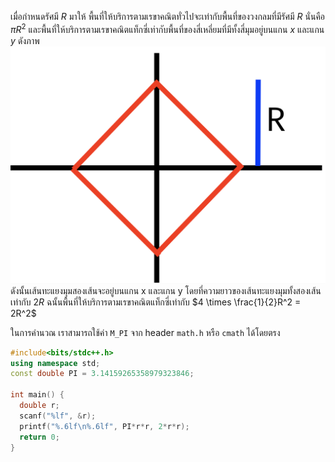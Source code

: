 เมื่อกำหนดรัศมี $R$ มาให้ พื้นที่ให้บริการตามเรขาคณิตทั่วไปจะเท่ากับพื้นที่ของวงกลมที่มีรัศมี $R$ นั่นคือ $\pi R^2$ และพื้นที่ให้บริการตามเรขาคณิตแท็กซี่เท่ากับพื้นที่ของสี่เหลี่ยมที่มีทั้งสี่มุมอยู่บนแกน $x$ และแกน $y$ ดังภาพ
![](../media/0007/taxicab_circle.png)
ดังนั้นเส้นทะแยงมุมสองเส้นจะอยู่บนแกน x และแกน y โดยที่ความยาวของเส้นทะแยงมุมทั้งสองเส้นเท่ากับ $2R$ ฉนั้นพื้นที่ให้บริการตามเรขาคณิตแท็กซี่เท่ากับ $4 \times \frac{1}{2}R^2 = 2R^2$

ในการคำนวณ เราสามารถใช้ค่า ```M_PI``` จาก header ```math.h``` หรือ ``cmath`` ได้โดยตรง

```cpp
#include<bits/stdc++.h>	
using namespace std;	
const double PI = 3.14159265358979323846;	

int main() {	  
  double r;	  
  scanf("%lf", &r);	  
  printf("%.6lf\n%.6lf", PI*r*r, 2*r*r);	  
  return 0;	
}
```
